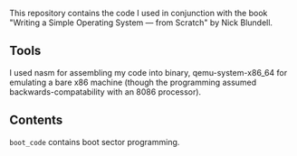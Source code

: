 This repository contains the code I used in conjunction with the book "Writing a Simple Operating System — from Scratch" by Nick Blundell. 

## Tools
I used nasm for assembling my code into binary, qemu-system-x86_64 for emulating a bare x86 machine (though the programming assumed backwards-compatability with an 8086 processor).


## Contents
`boot_code` contains boot sector programming.
